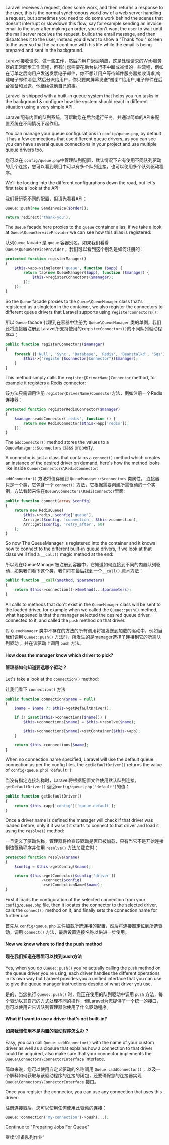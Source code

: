 Laravel receives a request, does some work, and then returns a response to the user, this is the normal synchronous workflow of a web server handling a request, but sometimes you need to do some work behind the scenes that doesn't interrupt or slowdown this flow, say for example sending an invoice email to the user after making an order, you don't want the user to wait until the mail server receives the request, builds the email message, and then dispatches it to the user, instead you'd want to show a "Thank You!" screen to the user so that he can continue with his life while the email is being prepared and sent in the background.

Laravel接收请求，做一些工作，然后向用户返回响应，这是处理请求的Web服务器的正常同步工作流程，但有时您需要在后台执行不中断或减慢的一些流程，例如在订单之后向用户发送发票电子邮件，你不想让用户等待邮件服务器接收请求,构建电子邮件消息,然后分派给用户，你只要向屏幕发送“谢谢!”给用户,电子邮件在后台准备和发送，他继续做他自己的事。

Laravel is shipped with a built-in queue system that helps you run tasks in the background & configure how the system should react in different situation using a very simple API.

Laravel配有内置的队列系统，可帮助您在后台运行任务，并通过简单的API来配置系统在不同情况下起作用。

You can manage your queue configurations in `config/queue.php`, by default it has a few connections that use different queue drivers, as you can see you can have several queue connections in your project and use multiple queue drivers too.

您可以在 `config/queue.php`中管理队列配置，默认情况下它有使用不同队列驱动的几个连接，您可以看到项目中可以有多个队列连接，也可以使用多个队列驱动程序。

We'll be looking into the different configurations down the road, but let's first take a look at the API:

我们将研究不同的配置，但请先看看API：

```php
Queue::push(new SendInvoice($order));

return redirect('thank-you');
```

The `Queue` facade here proxies to the `queue` container alias, if we take a look at `Queue\QueueServiceProvider` we can see how this alias is registered:

队列`Queue` facade 是 `queue` 容器别名，如果我们看看`Queue\QueueServiceProvider` ，我们可以看到这个别名是如何注册的：

```php
protected function registerManager()
{
    $this->app->singleton('queue', function ($app) {
        return tap(new QueueManager($app), function ($manager) {
            $this->registerConnectors($manager);
        });
    });
}
```

So the `Queue` facade proxies to the `Queue\QueueManager` class that's registered as a singleton in the container, we also register the connectors to different queue drivers that Laravel supports using `registerConnectors()`:

所以 `Queue` facade 代理到在容器中注册为 `Queue\QueueManager` 类的单例，我们还将连接器注册到Laravel所支持使用的`registerConnectors()`的不同队列驱动程序中：

```php
public function registerConnectors($manager)
{
    foreach (['Null', 'Sync', 'Database', 'Redis', 'Beanstalkd', 'Sqs'] as $connector) {
        $this->{"register{$connector}Connector"}($manager);
    }
}
```

This method simply calls the `register{DriverName}Connector` method, for example it registers a Redis connector:

该方法只需调用注册 `register{DriverName}Connector`方法，例如注册一个Redis连接器：

```php
protected function registerRedisConnector($manager)
{
    $manager->addConnector('redis', function () {
        return new RedisConnector($this->app['redis']);
    });
}
```

The `addConnector()` method stores the values to a `QueueManager::$connectors` class property.

A connector is just a class that contains a `connect()` method which creates an instance of the desired driver on demand, here's how the method looks like inside `Queue\Connectors\RedisConnector`:

 `addConnector()` 方法将值存储到 `QueueManager::$connectors` 类属性。
连接器只是一个类，它包含一个 `connect()` 方法，它根据需要创建所需驱动的一个实例，方法看起来像在`Queue\Connectors\RedisConnector`里面:

```php
public function connect(array $config)
{
    return new RedisQueue(
        $this->redis, $config['queue'],
        Arr::get($config, 'connection', $this->connection),
        Arr::get($config, 'retry_after', 60)
    );
}
```

So now The QueueManager is registered into the container and it knows how to connect to the different built-in queue drivers, if we look at that class we'll find a `__call()` magic method at the end:

所以现在QueueManager被注册到容器中，它知道如何连接到不同的内置队列驱动，如果我们看下这个类，我们将在最后找到一个`__call()` 魔术方法：

```php
public function __call($method, $parameters)
{
    return $this->connection()->$method(...$parameters);
}
```

All calls to methods that don't exist in the `QueueManager` class will be sent to the loaded driver, for example when we called the `Queue::push()` method, what happened is that the manager selected the desired queue driver, connected to it, and called the `push` method on that driver.

对 `QueueManager` 类中不存在的方法的所有调用将被发送到加载的驱动中，例如当我们调用 `Queue::push()` 方法时，所发生的是manager选择了连接到它的所需队列驱动 ，并在该驱动上调用 `push` 方法。

#### How does the manager know which driver to pick?

#### 管理器如何知道要选哪个驱动？

Let's take a look at the `connection()` method:

让我们看下 `connection()` 方法

```php
public function connection($name = null)
{
    $name = $name ?: $this->getDefaultDriver();

    if (! isset($this->connections[$name])) {
        $this->connections[$name] = $this->resolve($name);

        $this->connections[$name]->setContainer($this->app);
    }

    return $this->connections[$name];
}
```

When no connection name specified, Laravel will use the default queue connection as per the config files, the `getDefaultDriver()` returns the value of `config/queue.php['default']`:

当没有指定连接名称时，Laravel将根据配置文件使用默认队列连接， `getDefaultDriver()` 返回`config/queue.php['default']`的值：

```php
public function getDefaultDriver()
{
    return $this->app['config']['queue.default'];
}
```

Once a driver name is defined the manager will check if that driver was loaded before, only if it wasn't it starts to connect to that driver and load it using the `resolve()` method:

一旦定义了驱动名称，管理器将检查该驱动是否已被加载，只有当它不是开始连接到该驱动程序并使用 `resolve()` 方法加载它时：

```php
protected function resolve($name)
{
    $config = $this->getConfig($name);

    return $this->getConnector($config['driver'])
                ->connect($config)
                ->setConnectionName($name);
}
```

First it loads the configuration of the selected connection from your `config/queue.php` file, then it locates the connector to the selected driver, calls the `connect()` method on it, and finally sets the connection name for further use.

首先从 `config/queue.php` 文件加载所选连接的配置，然后将连接器定位到所选驱动，调用 `connect()` 方法，最后设置连接名称以供进一步使用。

#### Now we know where to find the push method

#### 现在我们知道在哪里可以找到push方法

Yes, when you do `Queue::push()` you're actually calling the `push` method on the queue driver you're using, each driver handles the different operations in its own way but Laravel provides you a unified interface that you can use to give the queue manager instructions despite of what driver you use.

是的，当您执行 `Queue::push()` 时，您正在使用的队列驱动中调用 `push` 方法，每个驱动以其自己的方式处理不同的操作，但Laravel为您提供了一个统一的接口，您可以使用它告诉队列管理器你使用了什么驱动程序。

#### What if I want to use a driver that's not built-in?

#### 如果我想使用不是内置的驱动程序怎么办？

Easy, you can call `Queue::addConnector()` with the name of your custom driver as well as a closure that explains how a connection to that driver could be acquired, also make sure that your connector implements the `Queue\Connectors\ConnectorInterface` interface.

简单来说，您可以使用自定义驱动的名称调用 `Queue::addConnector()` ，以及一个解释如何获取与该驱动程序的连接的闭包，还要确保您的连接器实现 `Queue\Connectors\ConnectorInterface` 接口。

Once you register the connector, you can use any connection that uses this driver:

注册连接器后，您可以使用任何使用此驱动的连接：

```php
Queue::connection('my-connection')->push(...);
```

Continue to "Preparing Jobs For Queue"

继续“准备队列作业”